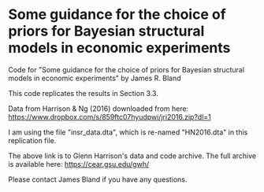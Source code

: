 # Some guidance for the choice of priors for Bayesian structural models in economic experiments
Code for "Some guidance for the choice of priors for Bayesian structural models in economic experiments" by James R. Bland

This code replicates the results in Section 3.3. 

Data from Harrison & Ng (2016) downloaded from here: https://www.dropbox.com/s/859ftc07hyudpwi/jri2016.zip?dl=1

I am using the file "insr_data.dta", which is re-named "HN2016.dta" in this replication file. 

The above link is to Glenn Harrison's data and code archive. The full archive is available here: https://cear.gsu.edu/gwh/

Please contact James Bland if you have any questions. 
